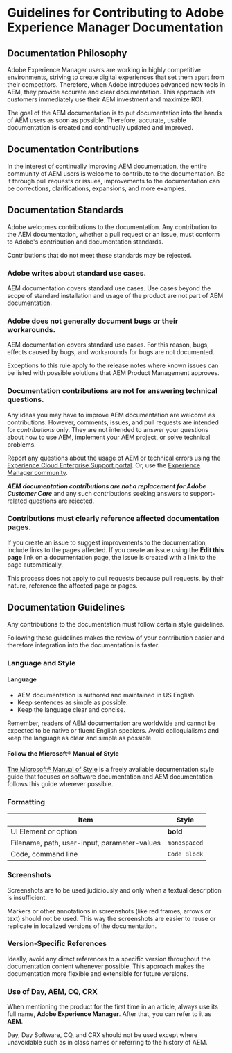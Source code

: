 # Guidelines for Contributing to Adobe Experience Manager Documentation

## Documentation Philosophy

Adobe Experience Manager users are working in highly competitive environments, striving to create digital experiences that set them apart from their competitors. Therefore, when Adobe introduces advanced new tools in AEM, they provide accurate and clear documentation. This approach lets customers immediately use their AEM investment and maximize ROI.

The goal of the AEM documentation is to put documentation into the hands of AEM users as soon as possible. Therefore, accurate, usable documentation is created and continually updated and improved.

## Documentation Contributions

In the interest of continually improving AEM documentation, the entire community of AEM users is welcome to contribute to the documentation. Be it through pull requests or issues, improvements to the documentation can be corrections, clarifications, expansions, and more examples.

## Documentation Standards

Adobe welcomes contributions to the documentation. Any contribution to the AEM documentation, whether a pull request or an issue, must conform to Adobe's contribution and documentation standards.

Contributions that do not meet these standards may be rejected.

### Adobe writes about standard use cases.

AEM documentation covers standard use cases. Use cases beyond the scope of standard installation and usage of the product are not part of AEM documentation.

### Adobe does not generally document bugs or their workarounds.

AEM documentation covers standard use cases. For this reason, bugs, effects caused by bugs, and workarounds for bugs are not documented.

Exceptions to this rule apply to the release notes where known issues can be listed with possible solutions that AEM Product Management approves.

### Documentation contributions are not for answering technical questions.

Any ideas you may have to improve AEM documentation are welcome as contributions. However, comments, issues, and pull requests are intended for *contributions* only. They are not intended to answer your questions about how to use AEM, implement your AEM project, or solve technical problems.

Report any questions about the usage of AEM or technical errors using the [Experience Cloud Enterprise Support portal](https://experienceleague.adobe.com/?support-solution=General#support). Or, use the [Experience Manager community](https://experienceleaguecommunities.adobe.com/t5/adobe-experience-manager/ct-p/adobe-experience-manager-community).

***AEM documentation contributions are not a replacement for Adobe Customer Care*** and any such contributions seeking answers to support-related questions are rejected.

### Contributions must clearly reference affected documentation pages.

If you create an issue to suggest improvements to the documentation, include links to the pages affected. If you create an issue using the **Edit this page** link on a documentation page, the issue is created with a link to the page automatically.

This process does not apply to pull requests because pull requests, by their nature, reference the affected page or pages.

## Documentation Guidelines

Any contributions to the documentation must follow certain style guidelines.

Following these guidelines makes the review of your contribution easier and therefore integration into the documentation is faster.

### Language and Style

#### Language

* AEM documentation is authored and maintained in US English.
* Keep sentences as simple as possible.
* Keep the language clear and concise.

Remember, readers of AEM documentation are worldwide and cannot be expected to be native or fluent English speakers. Avoid colloquialisms and keep the language as clear and simple as possible.

#### Follow the Microsoft&reg; Manual of Style

[The Microsoft&reg; Manual of Style](https://learn.microsoft.com/en-us/style-guide/welcome/) is a freely available documentation style guide that focuses on software documentation and AEM documentation follows this guide wherever possible.

### Formatting

|Item|Style|
|---|---|
|UI Element or option|**bold**|
|Filename, path, user-input, parameter-values|`monospaced`|
|Code, command line|```Code Block```|

### Screenshots

Screenshots are to be used judiciously and only when a textual description is insufficient.

Markers or other annotations in screenshots (like red frames, arrows or text) should not be used. This way the screenshots are easier to reuse or replicate in localized versions of the documentation.

### Version-Specific References

Ideally, avoid any direct references to a specific version throughout the documentation content whenever possible. This approach makes the documentation more flexible and extensible for future versions.

### Use of Day, AEM, CQ, CRX

When mentioning the product for the first time in an article, always use its full name, **Adobe Experience Manager**. After that, you can refer to it as **AEM**.

Day, Day Software, CQ, and CRX should not be used except where unavoidable such as in class names or referring to the history of AEM.